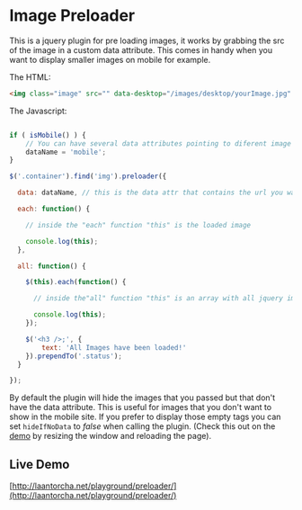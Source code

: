 Image Preloader
===============

This is a jquery plugin for pre loading images, it works by grabbing the src of the image in a custom data attribute. This comes in handy when you want to display smaller images on mobile for example.

The HTML:

```html
<img class="image" src="" data-desktop="/images/desktop/yourImage.jpg" data-mobile="/images/mobile/yourImage.jpg" alt="Image" >
```

The Javascript:

```javascript

if ( isMobile() ) {
    // You can have several data attributes pointing to diferent image sizes
    dataName = 'mobile';
}

$('.container').find('img').preloader({

  data: dataName, // this is the data attr that contains the url you wan to load (default: 'data-src')

  each: function() {

    // inside the "each" function "this" is the loaded image

    console.log(this);
  },

  all: function() {

    $(this).each(function() {

      // inside the"all" function "this" is an array with all jquery image objects

      console.log(this);
    });

    $('<h3 />;', {
        text: 'All Images have been loaded!'
    }).prependTo('.status');
  }

});
```
By default the plugin will hide the images that you passed but that don't have the data attribute. This is useful for images that you don't want to show in the mobile site. If you prefer to display those empty tags you can set `hideIfNoData` to *false* when calling the plugin. (Check this out on the [demo](http://laantorcha.net/playground/preloader/) by resizing the window and reloading the page).

Live Demo
---------

[http://laantorcha.net/playground/preloader/](http://laantorcha.net/playground/preloader/)
